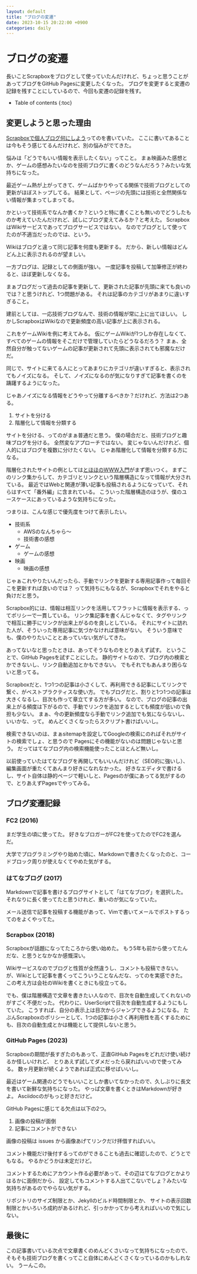 ```yaml
---
layout: default
title: "ブログの変遷"
date: 2023-10-15 20:22:00 +0900
categories: daily
---
```


# ブログの変遷

長いことScrapboxをブログとして使っていたんだけれど、ちょっと思うことがあってブログをGitHub Pagesに変更したくなった。
ブログを変更すると変遷の記録を残すことにしているので、今回も変遷の記録を残す。

* Table of contents
{:toc}

## 変更しようと思った理由

[Scrapboxで個人ブログ何にしよう](https://scrapbox.io/jiro4989/%E5%80%8B%E4%BA%BA%E3%83%96%E3%83%AD%E3%82%B0%E4%BD%95%E3%81%AB%E3%81%97%E3%82%88%E3%81%86%E5%95%8F%E9%A1%8C)ってのを書いていた。
ここに書いてあることは今もそう感じてるんだけれど、別の悩みがでてきた。

悩みは「どうでもいい情報を表示したくない」ってこと。
まぁ映画みた感想とか、ゲームの感想みたいなのを技術ブログに書くのどうなんだろう？みたいな気持ちになった。

最近ゲーム熱が上がってきて、ゲームばかりやってる関係で技術ブログとしての更新がほぼストップしてる。
結果として、ページの先頭には技術と全然関係ない情報が集まってしまってる。

かといって技術系でなんか書くか？というと特に書くことも無いのでどうしたものか考えていたんだけれど、試しにブログ変えてみるか？と考えた。
ScrapboxはWikiサービスであってブログサービスではない。
なのでブログとして使ってたのが不適当だったのでは、という。

Wikiはブログと違って同じ記事を何度も更新する。
だから、新しい情報はどんどん上に表示されるのが望ましい。

一方ブログは、記録としての側面が強い。
一度記事を投稿して加筆修正が終わると、ほぼ更新しなくなる。

まぁブログだって過去の記事を更新して、更新された記事が先頭に来ても良いのでは？と思うけれど、1つ問題がある。
それは記事のカテゴリがあまりに違いすぎること。

建前としては、一応技術ブログなんで、技術の情報が常に上に出てほしい。
しかしScrapboxはWikiなので更新頻度の高い記事が上に表示される。

これをゲームWikiを例に考えてみる。
仮にゲームWikiが1つしか存在しなくて、すべてのゲームの情報をそこだけで管理していたらどうなるだろう？
まぁ、全然自分が触ってないゲームの記事が更新されて先頭に表示されても邪魔なだけだ。

同じで、サイトに来てる人にとってあまりにカテゴリが違いすぎると、表示されてもノイズになる。
そして、ノイズになるのが気になりすぎて記事を書くのを躊躇するようになった。

じゃあノイズになる情報をどうやって分離するべきか？だけれど、方法は2つある。

1. サイトを分ける
1. 階層化して情報を分類する

サイトを分ける、ってのがまぁ普通だと思う。
僕の場合だと、技術ブログと趣味ブログを分ける。
全然変なアプローチではない。
変じゃないんだけれど、個人的にはブログを複数に分けたくない。
じゃあ階層化して情報を分類する方になる。

階層化されたサイトの例としては[とほほのWWW入門](https://www.tohoho-web.com/www.htm)がまず思いつく。
まずこのリンク集からして、カテゴリとリンクという階層構造になって情報が大分されている。
最近ではWebと関連が薄い記事も投稿されるようになっていて、それらはすべて「番外編」に含まれている。
こういった階層構造のほうが、僕のユースケースにあっているような気持ちになった。

つまりは、こんな感じで優先度をつけて表示したい。

* 技術系
  * AWSのなんちゃら～
  * 技術書の感想
* ゲーム
  * ゲームの感想
* 映画
  * 映画の感想

じゃぁこれやりたいんだったら、手動でリンクを更新する専用記事作って毎回そこを更新すれば良いのでは？
って気持ちにもなるが、Scrapboxでそれをやると負けだと思う。

Scrapbox的には、情報は相互リンクを活用してフラットに情報を表示する、ってポリシーで一貫している。
リンク集記事を書くんじゃなくて、タグやリンクで相互に勝手にリンクが出来上がるのを良しとしている。
それにサイトに訪れた人が、そういった専用記事に気づかなければ意味がない。
そういう意味でも、僕のやりたいこととあっていない気がしてきた。

あってないなと思ったときは、あってそうなものをとりあえず試す。
ということで、GitHub Pagesを試すことにした。
静的サイトなので、ブログ内の検索とかできないし、リンク自動追加とかもできない。
でもそれでもあんまり困らないと思ってる。

Scrapboxだと、1つ1つの記事は小さくして、再利用できる記事にしてリンクで繋ぐ、がベストプラクティスな使い方。
でもブログだと、割りと1つ1つの記事は大きくなるし、目次も作って章立てする方が多い。
なので、ブログの記事の出来上がる頻度は下がるので、手動でリンクを追加するとしても頻度が低いので負担も少ない。
まぁ、今の更新頻度なら手動でリンク追加でも気にならないし、いいかな、って。
めんどくさくなったらスクリプト書けばいいし。

検索できないのは、まぁsitemapを設定してGoogleの検索にのればそれがサイトの検索でしょ、と思うので
Pagesにその機能がないのは問題じゃないと思う。
だってはてなブログ内の検索機能使ったことほとんど無いし。

以前使っていたはてなブログを再開してもいいんだけれど（SEO的に強いし）、編集画面が重たくてあんまり好きになれなかった。
好きなエディタで書けるし、サイト自体は静的ページで軽いしと、Pagesのが僕にあってる気がするので、とりあえずPagesでやってみる。

## ブログ変遷記録

### FC2 (2016)

まだ学生の頃に使ってた。
好きなブロガーがFC2を使ってたのでFC2を選んだ。

大学でプログラミングやり始めた頃に、Markdownで書きたくなったのと、コードブロック周りが使えなくてやめた気がする。

### はてなブログ (2017)

Markdownで記事を書けるブログサイトとして「はてなブログ」を選択した。
それなりに長く使ってたと思うけれど、重いのが気になっていた。

メール送信で記事を投稿する機能があって、Vimで書いてメールでポストするってのをよくやってた。

### Scrapbox (2018)

Scrapboxが話題になってたころから使い始めた。
もう5年も前から使ってたんだな、と思うとなかなか感慨深い。

Wikiサービスなのでブログと性質が全然違うし、コメントも投稿できない。
が、Wikiとして記事を書くってこういうことなんだな、ってのを実感できた。
この考え方は会社のWikiを書くときにも役立ってる。

でも、僕は階層構造で文章を書きたい人なので、目次を自動生成してくれないのがすごく不便だった。
代わりに、UserScriptで目次を自動生成するようにもしていた。
こうすれば、自分の表示上は目次からジャンプできるようになる。
たぶんScrapboxのポリシーとして、1つの記事は小さく再利用性を高くするためにも、目次の自動生成とかは機能として提供しないと思う。

### GitHub Pages (2023)

Scrapboxの期間が長すぎたのもあって、正直GitHub Pagesをどれだけ使い続けるか怪しいけれど、
とりあえず試してダメだったら戻ればいいので使ってみる。
数ヶ月更新が続くようであれば正式に移せばいいし。

最近はゲーム関連のどうでもいいことしか書いてなかったので、久しぶりに長文を書いて新鮮な気持ちになった。
やっぱ文章を書くときはMarkdownが好きよ。
Asciidocのがもっと好きだけど。

GitHub Pagesに感じてる欠点は以下の2つ。

1. 画像の投稿が面倒
1. 記事にコメントができない

画像の投稿は issues から画像あげてリンクだけ拝借すればいい。

コメント機能だけ後付するってのができることも過去に確認したので、どうとでもなる。
やるかどうかは未定だけど。

コメントするためにアカウント作る必要があって、その辺はてなブログとかよりはるかに面倒だから、
設定してもコメントする人出てこないでしょ？みたいな気持ちがあるのでやらない気がする。

リポジトリのサイズ制限とか、Jekyllのビルド時間制限とか、
サイトの表示回数制限とかいろいろ成約があるけれど、引っかかってから考えればいいので気にしない。

## 最後に

この記事書いている次点で文章書くのめんどくさいなって気持ちになったので、
そもそも技術ブログを書くってこと自体にめんどくさくなっているのかもしれない。
うーんこの。
